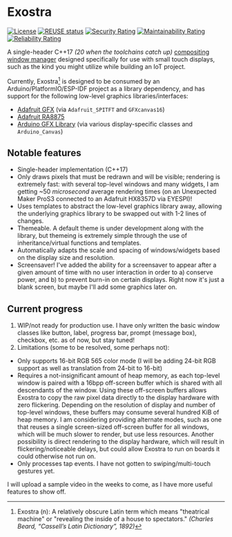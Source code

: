 # Exostra

<!-- SPDX-License-Identifier: MIT -->
<!-- Copyright (c) 2023-2024 Ryan M. Lederman <lederman@gmail.com> -->

[![License](https://img.shields.io/github/license/aremmell/exostra?color=%2340b900&cacheSeconds=60)](https://github.com/aremmell/exostra/blob/master/LICENSE)
[![REUSE status](https://api.reuse.software/badge/github.com/aremmell/exostra)](https://api.reuse.software/info/github.com/aremmell/exostra)
[![Security Rating](https://sonarcloud.io/api/project_badges/measure?project=aremmell_exostra&metric=security_rating)](https://sonarcloud.io/summary/new_code?id=aremmell_exostra)
[![Maintainability Rating](https://sonarcloud.io/api/project_badges/measure?project=aremmell_exostra&metric=sqale_rating)](https://sonarcloud.io/summary/new_code?id=aremmell_exostra)
[![Reliability Rating](https://sonarcloud.io/api/project_badges/measure?project=aremmell_exostra&metric=reliability_rating)](https://sonarcloud.io/summary/new_code?id=aremmell_exostra)

A single-header C++17 _(20 when the toolchains catch up)_ [compositing window manager](https://en.wikipedia.org/wiki/Compositing_window_manager) designed specifically for use with small touch displays, such as the kind you might utilize while building an IoT project.

Currently, Exostra[^1] is designed to be consumed by an Arduino/PlatformIO/ESP-IDF project as a library dependency, and has support for the following low-level graphics libraries/interfaces:

- [Adafruit GFX](https://github.com/adafruit/Adafruit-GFX-Library) (via `Adafruit_SPITFT` and `GFXcanvas16`)
- [Adafruit RA8875](https://github.com/adafruit/Adafruit_RA8875)
- [Arduino GFX Library](https://github.com/moononournation/Arduino_GFX) (via various display-specific classes and `Arduino_Canvas`)

## Notable features

- Single-header implementation (C++17)
- Only draws pixels that must be redrawn and will be visible; rendering is extremely fast: with several top-level windows and many widgets, I am getting ~50 _microsecond_ average rendering times (on an Unexpected Maker ProS3 connected to an Adafruit HX8357D via EYESPI)!
- Uses templates to abstract the low-level graphics library away, allowing the underlying graphics library to be swapped out with 1-2 lines of changes.
- Themeable. A default theme is under development along with the library, but themeing is extremely simple through the use of inheritance/virtual functions and templates.
- Automatically adapts the scale and spacing of windows/widgets based on the display size and resolution.
- Screensaver! I've added the ability for a screensaver to appear after a given amount of time with no user interaction in order to a) conserve power, and b) to prevent burn-in on certain displays. Right now it's just a blank screen, but maybe I'll add some graphics later on.

## Current progress

1. WIP/not ready for production use. I have only written the basic window classes like button, label, progress bar, prompt (message box), checkbox, etc. as of now, but stay tuned!
2. Limitations (some to be resolved, some perhaps not):
  - Only supports 16-bit RGB 565 color mode (I will be adding 24-bit RGB support as well as translation from 24-bit to 16-bit)
  - Requires a not-insignificant amount of heap memory, as each top-level window is paired with a 16bpp off-screen buffer which is shared with all descendants of the window. Using these off-screen buffers allows Exostra to copy the raw pixel data directly to the display hardware with zero flickering. Depending on the resolution of display and number of top-level windows, these buffers may consume several hundred KiB of heap memory. I am considering providing alternate modes, such as one that reuses a single screen-sized off-screen buffer for all windows, which will be much slower to render, but use less resources. Another possibility is direct rendering to the display hardware, which will result in flickering/noticeable delays, but could allow Exostra to run on boards it could otherwise not run on.
  - Only processes tap events. I have not gotten to swiping/multi-touch gestures yet.

I will upload a sample video in the weeks to come, as I have more useful features to show off.

[^1]: Exostra (n): A relatively obscure Latin term which means "theatrical machine" or "revealing the inside of a house to spectators." _(Charles Beard, “Cassell’s Latin Dictionary”, 1892)_
